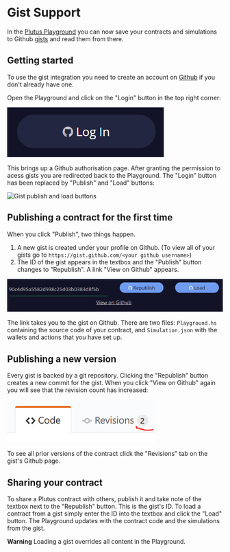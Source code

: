 # Gist Support

In the [Plutus Playground](https://prod.playground.plutus.iohkdev.io/) you can now save your contracts and simulations to Github [gists](https://help.github.com/en/articles/about-gists) and read them from there. 

## Getting started

To use the gist integration you need to create an account on [Github](https://github.com) if you don't already have one.

Open the Playground and click on the "Login" button in the top right corner:

![Gist login button](./img/2019-04-11-gist-login.PNG)

This brings up a Github authorisation page. After granting the permission to acess gists you are redirected back to the Playground. The "Login" button has been replaced by "Publish" and "Load" buttons:

![Gist publish and load buttons](./img/2019-04-11-gist-publish-load-buttons.PNG)

## Publishing a contract for the first time

When you click "Publish", two things happen.

1. A new gist is created under your profile on Github. (To view all of your gists go to `https://gist.github.com/<your github username>`)
2. The ID of the gist appears in the textbox and the "Publish" button changes to "Republish". A link "View on Github" appears.

![Gist republish](./img/2019-04-11-gist-loaded.PNG)

The link takes you to the gist on Github. There are two files: `Playground.hs` containing the source code of your contract, and `Simulation.json` with the wallets and actions that you have set up. 

## Publishing a new version

Every gist is backed by a git repository. Clicking the "Republish" button creates a new commit for the gist. When you click "View on Github" again you will see that the revision count has increased:

![Gist revision](./img/2019-04-11-gist-revisions.PNG)

To see all prior versions of the contract click the "Revisions" tab on the gist's Github page.

## Sharing your contract

To share a Plutus contract with others, publish it and take note of the textbox next to the "Republish" button. This is the gist's ID. To load a contract from a gist simply enter the ID into the textbox and click the "Load" button. The Playground updates with the contract code and the simulations from the gist.

**Warning** Loading a gist overrides all content in the Playground. 